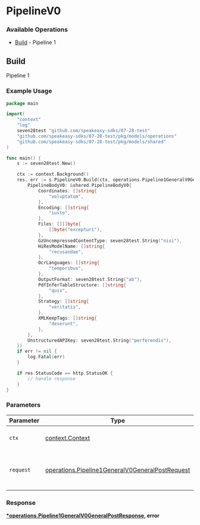 # PipelineV0

### Available Operations

* [Build](#build) - Pipeline 1

## Build

Pipeline 1

### Example Usage

```go
package main

import(
	"context"
	"log"
	seven28test "github.com/speakeasy-sdks/07-28-test"
	"github.com/speakeasy-sdks/07-28-test/pkg/models/operations"
	"github.com/speakeasy-sdks/07-28-test/pkg/models/shared"
)

func main() {
    s := seven28test.New()

    ctx := context.Background()
    res, err := s.PipelineV0.Build(ctx, operations.Pipeline1GeneralV0GeneralPostRequest{
        PipelineBodyV0: &shared.PipelineBodyV0{
            Coordinates: []string{
                "voluptatum",
            },
            Encoding: []string{
                "iusto",
            },
            Files: [][]byte{
                []byte("excepturi"),
            },
            GzUncompressedContentType: seven28test.String("nisi"),
            HiResModelName: []string{
                "recusandae",
            },
            OcrLanguages: []string{
                "temporibus",
            },
            OutputFormat: seven28test.String("ab"),
            PdfInferTableStructure: []string{
                "quis",
            },
            Strategy: []string{
                "veritatis",
            },
            XMLKeepTags: []string{
                "deserunt",
            },
        },
        UnstructuredAPIKey: seven28test.String("perferendis"),
    })
    if err != nil {
        log.Fatal(err)
    }

    if res.StatusCode == http.StatusOK {
        // handle response
    }
}
```

### Parameters

| Parameter                                                                                                          | Type                                                                                                               | Required                                                                                                           | Description                                                                                                        |
| ------------------------------------------------------------------------------------------------------------------ | ------------------------------------------------------------------------------------------------------------------ | ------------------------------------------------------------------------------------------------------------------ | ------------------------------------------------------------------------------------------------------------------ |
| `ctx`                                                                                                              | [context.Context](https://pkg.go.dev/context#Context)                                                              | :heavy_check_mark:                                                                                                 | The context to use for the request.                                                                                |
| `request`                                                                                                          | [operations.Pipeline1GeneralV0GeneralPostRequest](../../models/operations/pipeline1generalv0generalpostrequest.md) | :heavy_check_mark:                                                                                                 | The request object to use for the request.                                                                         |


### Response

**[*operations.Pipeline1GeneralV0GeneralPostResponse](../../models/operations/pipeline1generalv0generalpostresponse.md), error**

